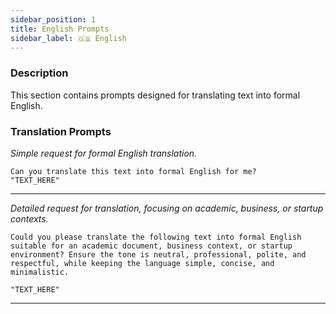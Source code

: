```yaml
---
sidebar_position: 1
title: English Prompts
sidebar_label: 🇬🇧 English
---
```


### Description

This section contains prompts designed for translating text into formal English.

### Translation Prompts

*Simple request for formal English translation.*

```text title="prompt"
Can you translate this text into formal English for me?
"TEXT_HERE"
```

---

*Detailed request for translation, focusing on academic, business, or startup contexts.*

```text title="prompt"
Could you please translate the following text into formal English suitable for an academic document, business context, or startup environment? Ensure the tone is neutral, professional, polite, and respectful, while keeping the language simple, concise, and minimalistic.

"TEXT_HERE"
```

---